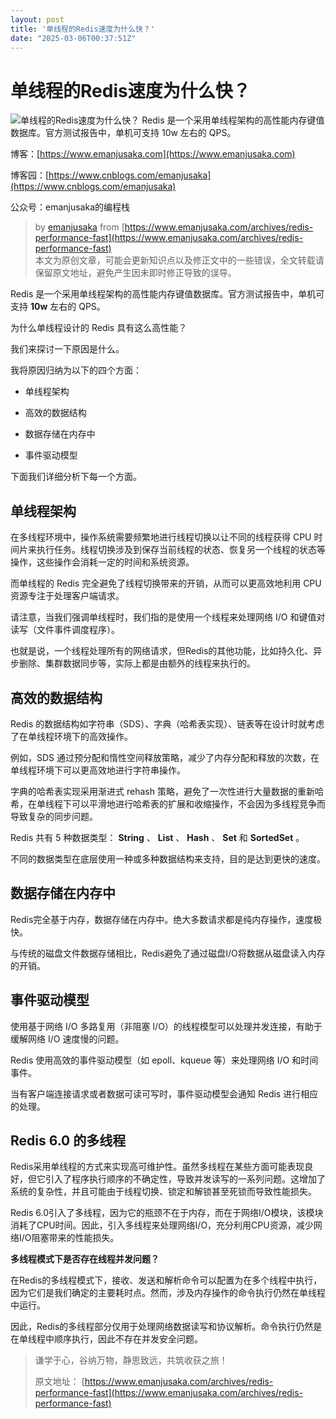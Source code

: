 ```yaml
---
layout: post
title: '单线程的Redis速度为什么快？'
date: "2025-03-06T00:37:51Z"
---
```

单线程的Redis速度为什么快？
================

![单线程的Redis速度为什么快？](https://img2024.cnblogs.com/blog/3230488/202503/3230488-20250305103034975-968361116.png) Redis 是一个采用单线程架构的高性能内存键值数据库。官方测试报告中，单机可支持 10w 左右的 QPS。

博客：[https://www.emanjusaka.com](https://www.emanjusaka.com)

博客园：[https://www.cnblogs.com/emanjusaka](https://www.cnblogs.com/emanjusaka)

公众号：emanjusaka的编程栈

> by [emanjusaka](https://www.emanjusaka.com) from [https://www.emanjusaka.com/archives/redis-performance-fast](https://www.emanjusaka.com/archives/redis-performance-fast)  
> 本文为原创文章，可能会更新知识点以及修正文中的一些错误，全文转载请保留原文地址，避免产生因未即时修正导致的误导。

Redis 是一个采用单线程架构的高性能内存键值数据库。官方测试报告中，单机可支持 **10w** 左右的 QPS。

为什么单线程设计的 Redis 具有这么高性能？

我们来探讨一下原因是什么。

我将原因归纳为以下的四个方面：

*   单线程架构
    
*   高效的数据结构
    
*   数据存储在内存中
    
*   事件驱动模型
    

下面我们详细分析下每一个方面。

单线程架构
-----

在多线程环境中，操作系统需要频繁地进行线程切换以让不同的线程获得 CPU 时间片来执行任务。线程切换涉及到保存当前线程的状态、恢复另一个线程的状态等操作，这些操作会消耗一定的时间和系统资源。

而单线程的 Redis 完全避免了线程切换带来的开销，从而可以更高效地利用 CPU 资源专注于处理客户端请求。

请注意，当我们强调单线程时，我们指的是使用一个线程来处理网络 I/O 和键值对读写（文件事件调度程序）。

也就是说，一个线程处理所有的网络请求，但Redis的其他功能，比如持久化、异步删除、集群数据同步等，实际上都是由额外的线程来执行的。

高效的数据结构
-------

Redis 的数据结构如字符串（SDS）、字典（哈希表实现）、链表等在设计时就考虑了在单线程环境下的高效操作。

例如，SDS 通过预分配和惰性空间释放策略，减少了内存分配和释放的次数，在单线程环境下可以更高效地进行字符串操作。

字典的哈希表实现采用渐进式 rehash 策略，避免了一次性进行大量数据的重新哈希，在单线程下可以平滑地进行哈希表的扩展和收缩操作，不会因为多线程竞争而导致复杂的同步问题。

Redis 共有 5 种数据类型： **String** 、 **List** 、 **Hash** 、 **Set** 和 **SortedSet** 。

不同的数据类型在底层使用一种或多种数据结构来支持，目的是达到更快的速度。

数据存储在内存中
--------

Redis完全基于内存，数据存储在内存中。绝大多数请求都是纯内存操作，速度极快。

与传统的磁盘文件数据存储相比，Redis避免了通过磁盘I/O将数据从磁盘读入内存的开销。

事件驱动模型
------

使用基于网络 I/O 多路复用（非阻塞 I/O）的线程模型可以处理并发连接，有助于缓解网络 I/O 速度慢的问题。

Redis 使用高效的事件驱动模型（如 epoll、kqueue 等）来处理网络 I/O 和时间事件。

当有客户端连接请求或者数据可读可写时，事件驱动模型会通知 Redis 进行相应的处理。

Redis 6.0 的多线程
--------------

Redis采用单线程的方式来实现高可维护性。虽然多线程在某些方面可能表现良好，但它引入了程序执行顺序的不确定性，导致并发读写的一系列问题。这增加了系统的复杂性，并且可能由于线程切换、锁定和解锁甚至死锁而导致性能损失。

Redis 6.0引入了多线程，因为它的瓶颈不在于内存，而在于网络I/O模块，该模块消耗了CPU时间。因此，引入多线程来处理网络I/O，充分利用CPU资源，减少网络I/O阻塞带来的性能损失。

**多线程模式下是否存在线程并发问题？**

在Redis的多线程模式下，接收、发送和解析命令可以配置为在多个线程中执行，因为它们是我们确定的主要耗时点。然而，涉及内存操作的命令执行仍然在单线程中运行。

因此，Redis的多线程部分仅用于处理网络数据读写和协议解析。命令执行仍然是在单线程中顺序执行，因此不存在并发安全问题。

> 谦学于心，谷纳万物，静思致远，共筑收获之旅！
> 
> 原文地址： [https://www.emanjusaka.com/archives/redis-performance-fast](https://www.emanjusaka.com/archives/redis-performance-fast)